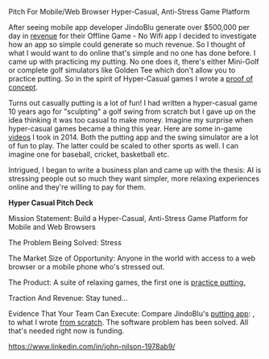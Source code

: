 <p> Pitch For Mobile/Web Browser Hyper-Casual, Anti-Stress Game Platform</p>

<p>After seeing mobile app developer JindoBlu generate over $500,000 per day in <a href="https://youtu.be/q9groW1mOnY" target="_blank">revenue</a> for their Offline Game - No Wifi app I decided to investigate how an app so simple could generate so much revenue. So I thought of what I would want to do online that's simple and no one has done before. I came up with practicing my putting. No one does it, there's either Mini-Golf or complete golf simulators like Golden Tee which don't allow you to practice putting. So in the spirit of Hyper-Casual games I wrote a <a href="https://youtu.be/SWvYJb_-DOI" target="_blank" rel="noopener noreferrer">proof of concept</a>.</p>  

<p>Turns out casually putting is a lot of fun! I had written a hyper-casual game 10 years ago for "sculpting" a golf swing from scratch but I gave up on the idea thinking it was too casual to make money. Imagine my surprise when hyper-casual games became a thing this year. Here are some in-game <a href="https://www.youtube.com/watch?v=jPMEMKzQ2cI&list=PLzv9Ec4NAYmEBrqGg8LMDTIR4nKOnzU6Y&index=3" target="_blank" rel="noopener noreferrer">videos</a> I took in 2014. Both the putting app and the swing simulator are a lot of fun to play. The latter could be scaled to other sports as well. I can imagine one for baseball, cricket, basketball etc.</p>  

<p>Intrigued, I began to write a business plan and came up with the thesis: AI is stressing people out so much they want simpler, more relaxing experiences online and they're willing to pay for them.</p>  

<p><b>Hyper Casual Pitch Deck</b></p>  

<p>Mission Statement: Build a Hyper-Casual, Anti-Stress Game Platform for Mobile and Web Browsers</p>  
<p>The Problem Being Solved: Stress</p>  
<p>The Market Size of Opportunity: Anyone in the world with access to a web browser or a mobile phone who's stressed out.</p>  
<p>The Product: A suite of relaxing games, the first one is <a href="https://www.youtube.com/watch?v=SWvYJb_-DOI">practice putting.</a></p>  
<p>Traction And Revenue: Stay tuned...</p>  
<p>Evidence That Your Team Can Execute: Compare JindoBlu's <a href="https://youtu.be/vdlfCEJTixA">putting app</a>: , to what I wrote <a href="https://www.youtube.com/watch?v=jPMEMKzQ2cI&list=PLzv9Ec4NAYmEBrqGg8LMDTIR4nKOnzU6Y&index=3">from scratch</a>. The software problem has been solved. All that's needed right now is funding.</p>  

https://www.linkedin.com/in/john-nilson-1978ab9/
 
